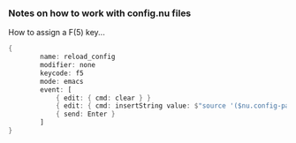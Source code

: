 
### Notes on how to work with config.nu files

How to assign a F(5) key...

```rust
{
        name: reload_config
        modifier: none
        keycode: f5
        mode: emacs
        event: [
            { edit: { cmd: clear } }
            { edit: { cmd: insertString value: $"source '($nu.config-path)'" } }
            { send: Enter }
        ]
}
```
